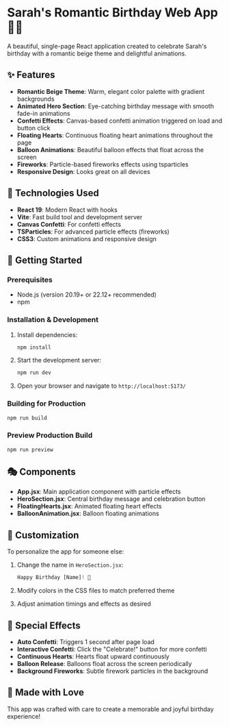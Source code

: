 # Sarah's Romantic Birthday Web App 🎂💖

A beautiful, single-page React application created to celebrate Sarah's birthday with a romantic beige theme and delightful animations.

## ✨ Features

- **Romantic Beige Theme**: Warm, elegant color palette with gradient backgrounds
- **Animated Hero Section**: Eye-catching birthday message with smooth fade-in animations
- **Confetti Effects**: Canvas-based confetti animation triggered on load and button click
- **Floating Hearts**: Continuous floating heart animations throughout the page
- **Balloon Animations**: Beautiful balloon effects that float across the screen
- **Fireworks**: Particle-based fireworks effects using tsparticles
- **Responsive Design**: Looks great on all devices

## 🎨 Technologies Used

- **React 19**: Modern React with hooks
- **Vite**: Fast build tool and development server
- **Canvas Confetti**: For confetti effects
- **TSParticles**: For advanced particle effects (fireworks)
- **CSS3**: Custom animations and responsive design

## 🚀 Getting Started

### Prerequisites
- Node.js (version 20.19+ or 22.12+ recommended)
- npm

### Installation & Development

1. Install dependencies:
   ```bash
   npm install
   ```

2. Start the development server:
   ```bash
   npm run dev
   ```

3. Open your browser and navigate to `http://localhost:5173/`

### Building for Production

```bash
npm run build
```

### Preview Production Build

```bash
npm run preview
```

## 🎭 Components

- **App.jsx**: Main application component with particle effects
- **HeroSection.jsx**: Central birthday message and celebration button
- **FloatingHearts.jsx**: Animated floating heart effects
- **BalloonAnimation.jsx**: Balloon floating animations

## 🎨 Customization

To personalize the app for someone else:

1. Change the name in `HeroSection.jsx`:
   ```jsx
   Happy Birthday [Name]! 🎂
   ```

2. Modify colors in the CSS files to match preferred theme
3. Adjust animation timings and effects as desired

## 🌟 Special Effects

- **Auto Confetti**: Triggers 1 second after page load
- **Interactive Confetti**: Click the "Celebrate!" button for more confetti
- **Continuous Hearts**: Hearts float upward continuously
- **Balloon Release**: Balloons float across the screen periodically
- **Background Fireworks**: Subtle firework particles in the background

## 💝 Made with Love

This app was crafted with care to create a memorable and joyful birthday experience!
